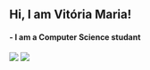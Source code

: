 ## Hi, I am Vitória Maria!

#### - I am a Computer Science studant

<div>
    <img heigh="180cm" src="https://github-readme-stats.vercel.app/api?username=Vitoria-Maria0912&shows_Github_logo_instead_ranklevel=true&theme=tokyonight"/>
    <img heigh="180cm" src="https://github-readme-stats.vercel.app/api/top-langs/?username=Vitoria-Maria0912&layout=compact&theme=tokyonight"/>
</div>

